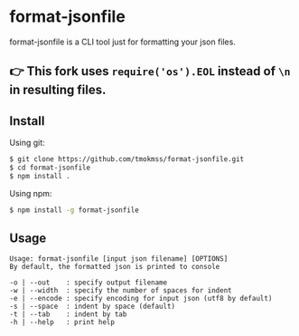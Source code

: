 # format-jsonfile
format-jsonfile is a CLI tool just for formatting your json files.
## 👉 This fork uses `require('os').EOL` instead of `\n` in resulting files.

## Install
Using git:

```bash
$ git clone https://github.com/tmokmss/format-jsonfile.git
$ cd format-jsonfile
$ npm install .
```

Using npm:

```bash
$ npm install -g format-jsonfile
```

## Usage
```
Usage: format-jsonfile [input json filename] [OPTIONS]
By default, the formatted json is printed to console

-o | --out    : specify output filename
-w | --width  : specify the number of spaces for indent
-e | --encode : specify encoding for input json (utf8 by default)
-s | --space  : indent by space (default)
-t | --tab    : indent by tab
-h | --help   : print help
```
